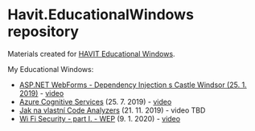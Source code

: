 # Havit.EducationalWindows repository
Materials created for [HAVIT Educational Windows](https://www.youtube.com/user/HAVITcz).

My Educational Windows:
- [ASP.NET WebForms - Dependency Injection s Castle Windsor (25. 1. 2019)](https://github.com/vaclavek/Havit.CastleWindsor.WebForms) - [video](https://youtu.be/wBfKETZuEVA)
- [Azure Cognitive Services](tree/master/Azure%20Cognitive%20Services) (25. 7. 2019) - [video](https://youtu.be/fSyj8NYyqtw)
- [Jak na vlastní Code Analyzers](tree/master/Code%20Analyzers) (21. 11. 2019) - video TBD
- [Wi Fi Security - part I. - WEP](tree/master/Wi-Fi%20Security%201%20-%20WEP) (9. 1. 2020) - [video](https://youtu.be/W2orIu107Vw)
